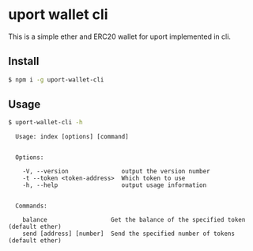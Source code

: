 # uport wallet cli

This is a simple ether and ERC20 wallet for uport implemented in cli.

## Install
```bash
$ npm i -g uport-wallet-cli
```

## Usage
```bash
$ uport-wallet-cli -h
```

```
  Usage: index [options] [command]


  Options:

    -V, --version               output the version number
    -t --token <token-address>  Which token to use
    -h, --help                  output usage information


  Commands:

    balance                  Get the balance of the specified token (default ether)
    send [address] [number]  Send the specified number of tokens (default ether)
```
